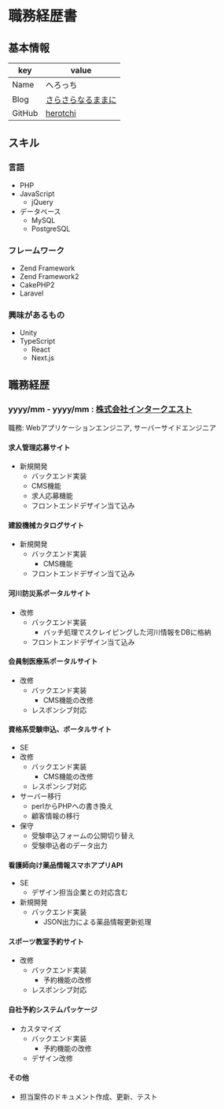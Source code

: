 # 職務経歴書

## 基本情報

|key|value|
|---|-----|
|Name|へろっち|
|Blog|[さらさらなるままに](https://1944yamao-ka.sakura.ne.jp/)|
|GitHub|[herotchi](https://github.com/herotchi)|


## スキル
### 言語
- PHP
- JavaScript
  - jQuery
- データベース
  - MySQL
  - PostgreSQL

### フレームワーク

- Zend Framework
- Zend Framework2
- CakePHP2
- Laravel

### 興味があるもの

- Unity
- TypeScript
  - React
  - Next.js

## 職務経歴

### yyyy/mm - yyyy/mm : [株式会社インタークエスト](https://www.iqnet.co.jp/)

職務: Webアプリケーションエンジニア, サーバーサイドエンジニア

#### 求人管理応募サイト
- 新規開発
  - バックエンド実装
   - CMS機能
   - 求人応募機能
  - フロントエンドデザイン当て込み

#### 建設機械カタログサイト
- 新規開発
  - バックエンド実装
    - CMS機能
  - フロントエンドデザイン当て込み

#### 河川防災系ポータルサイト
- 改修
  - バックエンド実装
    - バッチ処理でスクレイピングした河川情報をDBに格納
  - フロントエンドデザイン当て込み

#### 会員制医療系ポータルサイト
- 改修
  - バックエンド実装
    - CMS機能の改修
  - レスポンシブ対応

#### 資格系受験申込、ポータルサイト
- SE
- 改修
  - バックエンド実装
    - CMS機能の改修
  - レスポンシブ対応
- サーバー移行
  - perlからPHPへの書き換え
  - 顧客情報の移行
- 保守
  - 受験申込フォームの公開切り替え
  - 受験申込者のデータ出力

#### 看護師向け薬品情報スマホアプリAPI
- SE
  - デザイン担当企業との対応含む
- 新規開発
  - バックエンド実装
    - JSON出力による薬品情報更新処理

#### スポーツ教室予約サイト
- 改修
  - バックエンド実装
    - 予約機能の改修
  - レスポンシブ対応

#### 自社予約システムパッケージ
- カスタマイズ
  - バックエンド実装
    - 予約機能の改修
  - デザイン改修

#### その他
- 担当案件のドキュメント作成、更新、テスト